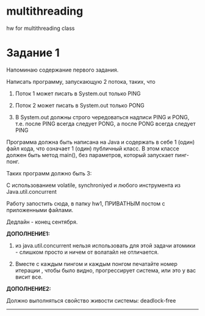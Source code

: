 # multithreading
hw for multithreading class

<h1>Задание 1</h1> 

Напоминаю содержание первого задания. 

Написать программу, запускающую 2 потока, таких, что

1. Поток 1 может писать в System.out только PING

2. Поток 2 может писать в System.out только PONG

3. В System.out должны строго чередоваться надписи PING и PONG, т.е. после PING всегда следует PONG, а после PONG всегда следует PING

Программа должна быть написана на Java и содержать в себе 1 (один) файл кода, что означает 1 (один) публичный класс. В этом классе должен быть метод main(), без параметров, который запускает пинг-понг.

Таких программ должно быть 3:

С использованием volatile, synchroniyed и любого инструмента из Java.util.concurrent

Работу запостить сюда, в папку hw1, ПРИВАТНЫМ постом с приложенными файлами.

Дедлайн - конец сентября.

 

<b>ДОПОЛНЕНИЕ1:</b>

1. из java.util.concurrent нельзя использовать для этой задачи атомики - слишком просто и ничем от волатайл не отличается.

2. Вместе с каждым пингом и каждым понгом печатайте номер итерации , чтобы было видно, прогрессирует система, или это у вас висит все.

 

<b>ДОПОЛНЕНИЕ2:</b>

Должно выполняться свойство живости системы: deadlock-free

<hr/>

